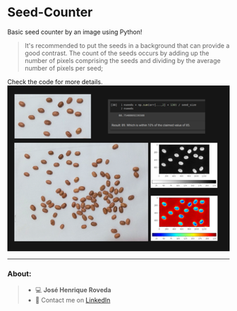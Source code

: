 # Seed-Counter
Basic seed counter by an image using Python!

> It's recommended to put the seeds in a background that can provide a good contrast. The count of the seeds occurs by adding up the number of pixels comprising the seeds and dividing by the average number of pixels per seed;


Check the code for more details.
![](https://raw.githubusercontent.com/josehenriqueroveda/Seed-Counter/main/img/BeanCount.png)


---

### About:

> - 💻 **José Henrique Roveda**
> - 📨 Contact me on [LinkedIn](https://www.linkedin.com/in/jhroveda/)
